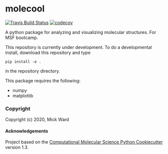 molecool
==============================
[//]: # (Badges)
[![Travis Build Status](https://travis-ci.com/REPLACE_WITH_OWNER_ACCOUNT/molecool.svg?branch=master)](https://travis-ci.com/REPLACE_WITH_OWNER_ACCOUNT/molecool)
[![codecov](https://codecov.io/gh/REPLACE_WITH_OWNER_ACCOUNT/molecool/branch/master/graph/badge.svg)](https://codecov.io/gh/REPLACE_WITH_OWNER_ACCOUNT/molecool/branch/master)


A python package for analyzing and visualizing molecular structures. For MSF bootcamp.

This repository is currently under development. To do a developmental install, download this repository and type

`pip install -e .`

in the repository directory.

This package requires the following:
- numpy
- matplotlib

### Copyright

Copyright (c) 2020, Mick Ward


#### Acknowledgements
 
Project based on the 
[Computational Molecular Science Python Cookiecutter](https://github.com/molssi/cookiecutter-cms) version 1.3.
